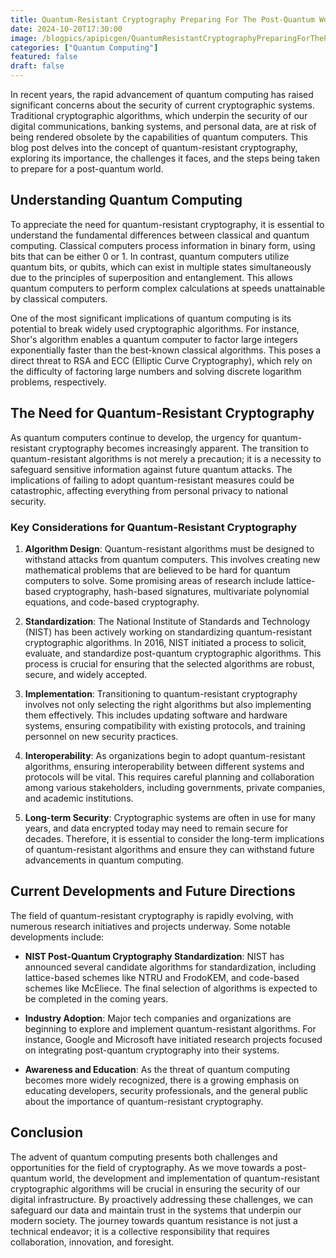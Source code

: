 ```yaml
---
title: Quantum-Resistant Cryptography Preparing For The Post-Quantum World
date: 2024-10-20T17:30:00
image: /blogpics/apipicgen/QuantumResistantCryptographyPreparingForThePostQuantumWorld-BPUQHWR1IA.jpg
categories: ["Quantum Computing"]
featured: false
draft: false
---
```

In recent years, the rapid advancement of quantum computing has raised significant concerns about the security of current cryptographic systems. Traditional cryptographic algorithms, which underpin the security of our digital communications, banking systems, and personal data, are at risk of being rendered obsolete by the capabilities of quantum computers. This blog post delves into the concept of quantum-resistant cryptography, exploring its importance, the challenges it faces, and the steps being taken to prepare for a post-quantum world.

## Understanding Quantum Computing

To appreciate the need for quantum-resistant cryptography, it is essential to understand the fundamental differences between classical and quantum computing. Classical computers process information in binary form, using bits that can be either 0 or 1. In contrast, quantum computers utilize quantum bits, or qubits, which can exist in multiple states simultaneously due to the principles of superposition and entanglement. This allows quantum computers to perform complex calculations at speeds unattainable by classical computers.

One of the most significant implications of quantum computing is its potential to break widely used cryptographic algorithms. For instance, Shor's algorithm enables a quantum computer to factor large integers exponentially faster than the best-known classical algorithms. This poses a direct threat to RSA and ECC (Elliptic Curve Cryptography), which rely on the difficulty of factoring large numbers and solving discrete logarithm problems, respectively.

## The Need for Quantum-Resistant Cryptography

As quantum computers continue to develop, the urgency for quantum-resistant cryptography becomes increasingly apparent. The transition to quantum-resistant algorithms is not merely a precaution; it is a necessity to safeguard sensitive information against future quantum attacks. The implications of failing to adopt quantum-resistant measures could be catastrophic, affecting everything from personal privacy to national security.

### Key Considerations for Quantum-Resistant Cryptography

1. **Algorithm Design**: Quantum-resistant algorithms must be designed to withstand attacks from quantum computers. This involves creating new mathematical problems that are believed to be hard for quantum computers to solve. Some promising areas of research include lattice-based cryptography, hash-based signatures, multivariate polynomial equations, and code-based cryptography.

2. **Standardization**: The National Institute of Standards and Technology (NIST) has been actively working on standardizing quantum-resistant cryptographic algorithms. In 2016, NIST initiated a process to solicit, evaluate, and standardize post-quantum cryptographic algorithms. This process is crucial for ensuring that the selected algorithms are robust, secure, and widely accepted.

3. **Implementation**: Transitioning to quantum-resistant cryptography involves not only selecting the right algorithms but also implementing them effectively. This includes updating software and hardware systems, ensuring compatibility with existing protocols, and training personnel on new security practices.

4. **Interoperability**: As organizations begin to adopt quantum-resistant algorithms, ensuring interoperability between different systems and protocols will be vital. This requires careful planning and collaboration among various stakeholders, including governments, private companies, and academic institutions.

5. **Long-term Security**: Cryptographic systems are often in use for many years, and data encrypted today may need to remain secure for decades. Therefore, it is essential to consider the long-term implications of quantum-resistant algorithms and ensure they can withstand future advancements in quantum computing.

## Current Developments and Future Directions

The field of quantum-resistant cryptography is rapidly evolving, with numerous research initiatives and projects underway. Some notable developments include:

- **NIST Post-Quantum Cryptography Standardization**: NIST has announced several candidate algorithms for standardization, including lattice-based schemes like NTRU and FrodoKEM, and code-based schemes like McEliece. The final selection of algorithms is expected to be completed in the coming years.

- **Industry Adoption**: Major tech companies and organizations are beginning to explore and implement quantum-resistant algorithms. For instance, Google and Microsoft have initiated research projects focused on integrating post-quantum cryptography into their systems.

- **Awareness and Education**: As the threat of quantum computing becomes more widely recognized, there is a growing emphasis on educating developers, security professionals, and the general public about the importance of quantum-resistant cryptography.

## Conclusion

The advent of quantum computing presents both challenges and opportunities for the field of cryptography. As we move towards a post-quantum world, the development and implementation of quantum-resistant cryptographic algorithms will be crucial in ensuring the security of our digital infrastructure. By proactively addressing these challenges, we can safeguard our data and maintain trust in the systems that underpin our modern society. The journey towards quantum resistance is not just a technical endeavor; it is a collective responsibility that requires collaboration, innovation, and foresight.